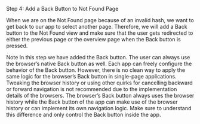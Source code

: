 Step 4: Add a Back Button to Not Found Page

When we are on the Not Found page because of an invalid hash, we want to get back to our app to select another page. Therefore, we will add a Back button to the Not Found view and make sure that the user gets redirected to either the previous page or the overview page when the Back button is pressed.

Note
In this step we have added the Back button. The user can always use the browser’s native Back button as well. Each app can freely configure the behavior of the Back button. However, there is no clean way to apply the same logic for the browser’s Back button in single-page applications. Tweaking the browser history or using other quirks for cancelling backward or forward navigation is not recommended due to the implementation details of the browsers. The browser’s Back button always uses the browser history while the Back button of the app can make use of the browser history or can implement its own navigation logic. Make sure to understand this difference and only control the Back button inside the app.
